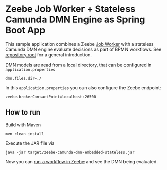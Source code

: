 # Zeebe Job Worker + Stateless Camunda DMN Engine as Spring Boot App

This sample application combines a Zeebe [Job Worker](https://docs.zeebe.io/basics/job-workers.html) with a stateless Camunda DMN engine evaluate decisions as part of BPMN workflows. See [repository root](../../../) for a general introduction.

DMN models are read from a local directory, that can be configured in `application.properties`

```
dmn.files.dir=./
```

In this `application.properties` you can also configure the Zeebe endpoint:

```
zeebe.brokerContactPoint=localhost:26500
```


## How to run

Build with Maven

`mvn clean install`

Execute the JAR file via

`java -jar target/zeebe-camunda-dmn-embedded-stateless.jar`

Now you can [run a workflow in Zeebe](../../../zeebe-camunda-dmn-sample-java) and see the DMN being evaluated.
